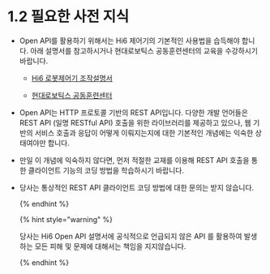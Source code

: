 ﻿# 1.2 필요한 사전 지식

- Open API를 활용하기 위해서는 Hi6 제어기의 기본적인 사용법을 습득해야 합니다. 아래 설명서를 참고하시거나 현대로보틱스 공동훈련센터의 교육을 수강하시기 바랍니다.

	- [Hi6 로봇제어기 조작설명서](https://hrbook-hrc.web.app/#/view/doc-hi6-operation/korean-tp630/README)

	- [현대로보틱스 공동훈련센터](https://www.hyundai-robotics.com/customer/customer5intro.html)

- Open API는 HTTP 프로토콜 기반의 REST API입니다. 다양한 개발 언어들은 REST API (일명 RESTful API) 호출을 위한 라이브러리를 제공하고 있으나, 웹 기반의 서비스 호출과 응답이 어떻게 이뤄지는지에 대한 기본적인 개념에는 익숙한 상태여야만 합니다.  

- 만일 이 개념에 익숙하지 않다면, 먼저 적절한 교재를 이용해 REST API 호출을 통한 클라이언트 기능의 코딩 방법을 학습하시기 바랍니다.

- 당사는 통상적인 REST API 클라이언트 코딩 방법에 대한 문의는 받지 않습니다.


	{% endhint %}

	{% hint style="warning" %}

	당사는 Hi6 Open API 설명서에 공식적으로 언급되지 않은 API 를 활용하여 발생하는 모든 피해 및 문제에 대해서는 책임을 지지않습니다.

	{% endhint %}